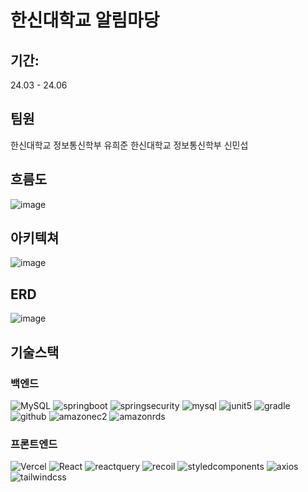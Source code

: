 # 한신대학교 알림마당

## 기간: 
24.03 - 24.06

## 팀원
한신대학교 정보통신학부 유희준
한신대학교 정보통신학부 신민섭
## 흐름도
![image](https://github.com/HS-Notification-Field/.github/assets/92840513/9584f105-94f0-4aec-b360-531844317c99)

## 아키텍쳐
![image](https://github.com/HS-Notification-Field/.github/assets/92840513/03eb602c-5b17-46ca-a82a-837144a3f29e)

## ERD
![image](https://github.com/HS-Notification-Field/.github/assets/92840513/24ea0d7a-9eec-4134-a57d-82acded9c2c5)

## 기술스택
### 백엔드
![MySQL](https://img.shields.io/badge/mysql-%2300f.svg?style=for-the-badge&logo=mysql&logoColor=white) 
![springboot](https://img.shields.io/badge/springboot-%6DB33F.svg?style=for-the-badge&logo=springboot&logoColor=white) 
![springsecurity](https://img.shields.io/badge/springsecurity-%6DB33F.svg?style=for-the-badge&logo=springsecurity&logoColor=white) 
![mysql](https://img.shields.io/badge/mysql-%2300f.svg?style=for-the-badge&logo=mysql&logoColor=white)
![junit5](https://img.shields.io/badge/junit5-%25A162.svg?style=for-the-badge&logo=junit5&logoColor=white) 
![gradle](https://img.shields.io/badge/gradle-%02303A.svg?style=for-the-badge&logo=gradle&logoColor=white) 
![github](https://img.shields.io/badge/github-%181717.svg?style=for-the-badge&logo=github&logoColor=white) 
![amazonec2](https://img.shields.io/badge/amazonec2-%FF9900.svg?style=for-the-badge&logo=amazonec2&logoColor=white) 
![amazonrds](https://img.shields.io/badge/amazonrds-%527FFF.svg?style=for-the-badge&logo=amazonrds&logoColor=white) 

### 프론트엔드
![Vercel](https://img.shields.io/badge/vercel-%000000.svg?style=for-the-badge&logo=vercel&logoColor=white) 
![React](https://img.shields.io/badge/react-%2320232a.svg?style=for-the-badge&logo=react&logoColor=white) 
![reactquery](https://img.shields.io/badge/reactquery-%FF4154.svg?style=for-the-badge&logo=reactquery&logoColor=white) 
![recoil](https://img.shields.io/badge/recoil-%3578E5.svg?style=for-the-badge&logo=recoil&logoColor=white) 
![styledcomponents](https://img.shields.io/badge/styledcomponents-%DB7093.svg?style=for-the-badge&logo=styledcomponents&logoColor=white) 
![axios](https://img.shields.io/badge/axios-%DB7093.svg?style=for-the-badge&logo=axios&logoColor=white) 
![tailwindcss](https://img.shields.io/badge/tailwindcss-%06B6D4.svg?style=for-the-badge&logo=tailwindcss&logoColor=white) 
